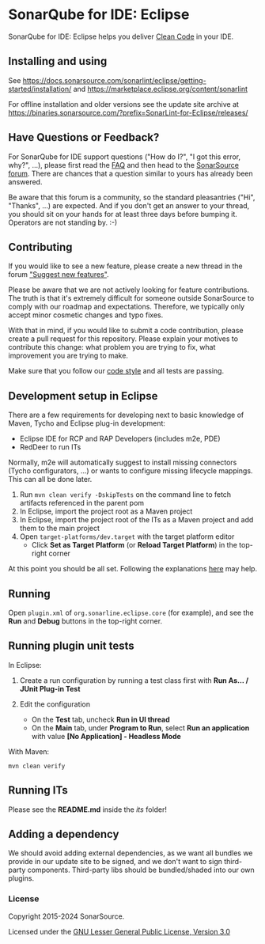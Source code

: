 SonarQube for IDE: Eclipse
==========================

SonarQube for IDE: Eclipse helps you deliver [Clean Code](https://www.sonarsource.com/solutions/clean-code/?utm_medium=referral&utm_source=github&utm_campaign=clean-code&utm_content=sonarlint-eclipse) in your IDE.

Installing and using
--------------------

See https://docs.sonarsource.com/sonarlint/eclipse/getting-started/installation/ and https://marketplace.eclipse.org/content/sonarlint

For offline installation and older versions see the update site archive at https://binaries.sonarsource.com/?prefix=SonarLint-for-Eclipse/releases/

Have Questions or Feedback?
--------------------------

For SonarQube for IDE support questions ("How do I?", "I got this error, why?", ...), please first read the [FAQ](https://community.sonarsource.com/t/frequently-asked-questions/7204) and then head to the [SonarSource forum](https://community.sonarsource.com/c/help/sl). There are chances that a question similar to yours has already been answered. 

Be aware that this forum is a community, so the standard pleasantries ("Hi", "Thanks", ...) are expected. And if you don't get an answer to your thread, you should sit on your hands for at least three days before bumping it. Operators are not standing by. :-)


Contributing
------------

If you would like to see a new feature, please create a new thread in the forum ["Suggest new features"](https://community.sonarsource.com/c/suggestions/features).

Please be aware that we are not actively looking for feature contributions. The truth is that it's extremely difficult for someone outside SonarSource to comply with our roadmap and expectations. Therefore, we typically only accept minor cosmetic changes and typo fixes.

With that in mind, if you would like to submit a code contribution, please create a pull request for this repository. Please explain your motives to contribute this change: what problem you are trying to fix, what improvement you are trying to make.

Make sure that you follow our [code style](https://github.com/SonarSource/sonar-developer-toolset#code-style) and all tests are passing.

Development setup in Eclipse
----------------------------

There are a few requirements for developing next to basic knowledge of Maven, Tycho and Eclipse plug-in development:
- Eclipse IDE for RCP and RAP Developers (includes m2e, PDE)
- RedDeer to run ITs

Normally, m2e will automatically suggest to install missing connectors (Tycho configurators, ...) or wants to configure
missing lifecycle mappings. This can all be done later.

1. Run `mvn clean verify -DskipTests` on the command line to fetch artifacts referenced in the parent pom
2. In Eclipse, import the project root as a Maven project
3. In Eclipse, import the project root of the ITs as a Maven project and add them to the main project
4. Open `target-platforms/dev.target` with the target platform editor
    - Click **Set as Target Platform** (or **Reload Target Platform**) in the top-right corner

At this point you should be all set.
Following the explanations [here](https://github.com/trustin/os-maven-plugin) may help.

Running
-------

Open `plugin.xml` of `org.sonarline.eclipse.core` (for example), and see the **Run** and **Debug** buttons in the top-right corner.

Running plugin unit tests
-------------------------

In Eclipse:

1. Create a run configuration by running a test class first with **Run As... / JUnit Plug-in Test**

2. Edit the configuration

    - On the **Test** tab, uncheck **Run in UI thread**
    - On the **Main** tab, under **Program to Run**, select **Run an application** with value **[No Application] - Headless Mode**

With Maven:

    mvn clean verify

Running ITs
-----------

Please see the **README.md** inside the *its* folder!

Adding a dependency
-------------------

We should avoid adding external dependencies, as we want all bundles we provide in our update site to be signed, and we don't want to sign third-party components. Third-party libs should be bundled/shaded into
our own plugins.

### License

Copyright 2015-2024 SonarSource.

Licensed under the [GNU Lesser General Public License, Version 3.0](http://www.gnu.org/licenses/lgpl.txt)
